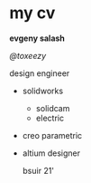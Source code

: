 # my cv

**evgeny salash**

_@toxeezy_

design engineer

- solidworks
  - solidcam
  - electric
- creo parametric
- altium designer

  bsuir 21'
